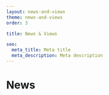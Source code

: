 ```yaml
---
layout: news-and-views
theme: news-and-views
order: 3

title: News & Views

seo:
  meta_title: Meta title
  meta_description: Meta description
---
```


# News
